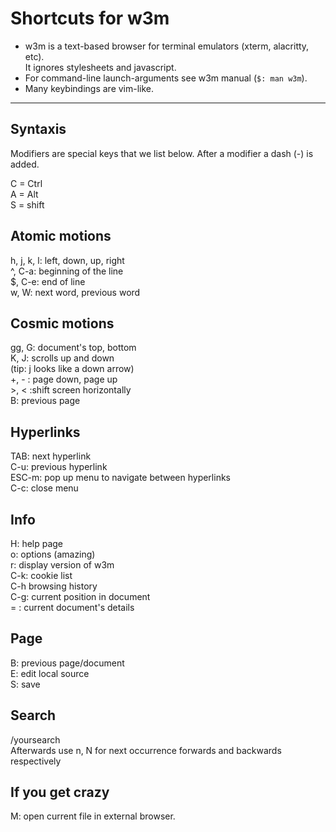 # Shortcuts for w3m   

* w3m is a text-based browser for terminal emulators (xterm, alacritty, etc).    
It ignores stylesheets and javascript.
* For command-line launch-arguments see w3m manual (`$: man w3m`).
* Many keybindings are vim-like.      
___


## Syntaxis   
Modifiers are special keys that we list below.
After a modifier a dash (-) is added.    

C = Ctrl   
A = Alt   
S = shift   

## Atomic motions    
h, j, k, l: left, down, up, right   
^, C-a: beginning of the line      
$, C-e: end of line      
w, W: next word, previous word   
## Cosmic motions   
gg, G: document's top, bottom   
K, J: scrolls up and down      
(tip: j looks like a down arrow)    
+, - : page down, page up      
\>, < :shift screen horizontally      
B: previous page    
## Hyperlinks   
TAB: next hyperlink   
C-u: previous hyperlink   
ESC-m: pop up menu to navigate between hyperlinks      
C-c: close menu
## Info   
H: help page   
o: options (amazing)   
r: display version of w3m   
C-k: cookie list   
C-h browsing history   
C-g: current position in document   
= : current document's details   
## Page   
B: previous page/document   
E: edit local source   
S: save   
## Search   
/yoursearch   
Afterwards use n, N for next occurrence forwards and backwards respectively   
## If you get crazy
M: open current file in external browser.
